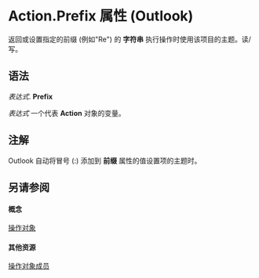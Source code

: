 
# Action.Prefix 属性 (Outlook)

返回或设置指定的前缀 (例如"Re") 的 **字符串** 执行操作时使用该项目的主题。读/写。


## 语法

 _表达式_. **Prefix**

 _表达式_ 一个代表 **Action** 对象的变量。


## 注解

Outlook 自动将冒号 (:) 添加到 **前缀** 属性的值设置项的主题时。


## 另请参阅


#### 概念


[操作对象](22bd8d4a-9cf4-bd37-011b-8da3dfadf761.md)
#### 其他资源


[操作对象成员](b423cdd8-c67e-a53b-9166-eacfd5a33e7c.md)